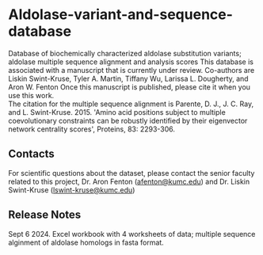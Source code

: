 # Aldolase-variant-and-sequence-database
Database of biochemically characterized aldolase substitution variants; aldolase multiple sequence alignment and analysis scores
This database is associated with a manuscript that is currently under review.  Co-authors are Liskin Swint-Kruse, Tyler A. Martin, Tiffany Wu, Larissa L. Dougherty, and Aron W. Fenton
Once this manuscript is published, please cite it when you use this work.  
The citation for the multiple sequence alignment is Parente, D. J., J. C. Ray, and L. Swint-Kruse. 2015. 'Amino acid positions subject to multiple coevolutionary constraints can be robustly identified by their eigenvector network centrality scores', Proteins, 83: 2293-306.

## Contacts
For scientific questions about the dataset, please contact the senior faculty related to this project, Dr. Aron Fenton (afenton@kumc.edu) and Dr. Liskin Swint-Kruse (lswint-kruse@kumc.edu)

## Release Notes
Sept 6 2024. Excel workbook with 4 worksheets of data; multiple sequence alginment of aldolase homologs in fasta format.
